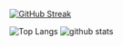 [![GitHub Streak](https://streak-stats.demolab.com?user=osaidalikhan&theme=highcontrast&hide_border=true&date_format=M%20j%5B%2C%20Y%5D)](https://git.io/streak-stats)


  ![Top Langs](https://github-readme-stats.vercel.app/api/top-langs/?username=OsaidAliKhan&langs_count=10&layout=compact&title_color=fff&text_color=00e7ff&bg_color=151515)
  ![github stats](https://github-readme-stats.vercel.app/api?username=wardaharshad&hide=contribs,prs)
  

